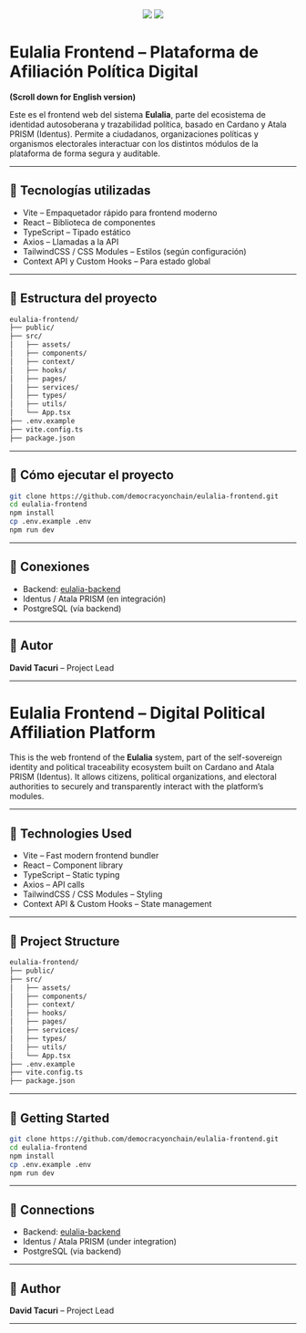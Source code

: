 <div align="center">
  <img src="https://img.shields.io/badge/Frontend-Vite%20+%20React%20+%20TypeScript-blue" />
  <img src="https://img.shields.io/badge/Framework-Modern%20Web%20App-lightgrey" />
</div>

# Eulalia Frontend – Plataforma de Afiliación Política Digital
**(Scroll down for English version)**

Este es el frontend web del sistema **Eulalia**, parte del ecosistema de identidad autosoberana y trazabilidad política, basado en Cardano y Atala PRISM (Identus). Permite a ciudadanos, organizaciones políticas y organismos electorales interactuar con los distintos módulos de la plataforma de forma segura y auditable.

---

## 🧩 Tecnologías utilizadas

- Vite – Empaquetador rápido para frontend moderno
- React – Biblioteca de componentes
- TypeScript – Tipado estático
- Axios – Llamadas a la API
- TailwindCSS / CSS Modules – Estilos (según configuración)
- Context API y Custom Hooks – Para estado global

---

## 📁 Estructura del proyecto

```bash
eulalia-frontend/
├── public/
├── src/
│   ├── assets/
│   ├── components/
│   ├── context/
│   ├── hooks/
│   ├── pages/
│   ├── services/
│   ├── types/
│   ├── utils/
│   └── App.tsx
├── .env.example
├── vite.config.ts
├── package.json
```

---

## 🚀 Cómo ejecutar el proyecto

```bash
git clone https://github.com/democracyonchain/eulalia-frontend.git
cd eulalia-frontend
npm install
cp .env.example .env
npm run dev
```

---

## 🔗 Conexiones

- Backend: [eulalia-backend](https://github.com/democracyonchain/eulalia-backend)
- Identus / Atala PRISM (en integración)
- PostgreSQL (vía backend)

---

## 👤 Autor

**David Tacuri** – Project Lead



---

# Eulalia Frontend – Digital Political Affiliation Platform

This is the web frontend of the **Eulalia** system, part of the self-sovereign identity and political traceability ecosystem built on Cardano and Atala PRISM (Identus). It allows citizens, political organizations, and electoral authorities to securely and transparently interact with the platform’s modules.

---

## 🧩 Technologies Used

- Vite – Fast modern frontend bundler
- React – Component library
- TypeScript – Static typing
- Axios – API calls
- TailwindCSS / CSS Modules – Styling
- Context API & Custom Hooks – State management

---

## 📁 Project Structure

```bash
eulalia-frontend/
├── public/
├── src/
│   ├── assets/
│   ├── components/
│   ├── context/
│   ├── hooks/
│   ├── pages/
│   ├── services/
│   ├── types/
│   ├── utils/
│   └── App.tsx
├── .env.example
├── vite.config.ts
├── package.json
```

---

## 🚀 Getting Started

```bash
git clone https://github.com/democracyonchain/eulalia-frontend.git
cd eulalia-frontend
npm install
cp .env.example .env
npm run dev
```

---

## 🔗 Connections

- Backend: [eulalia-backend](https://github.com/democracyonchain/eulalia-backend)
- Identus / Atala PRISM (under integration)
- PostgreSQL (via backend)

---

## 👤 Author

**David Tacuri** – Project Lead

---

